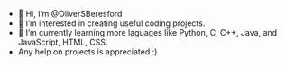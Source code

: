 - 👋 Hi, I’m @OliverSBeresford
- 👀 I’m interested in creating useful coding projects.
- 🌱 I’m currently learning more laguages like Python, C, C++, Java, and JavaScript, HTML, CSS.
- Any help on projects is appreciated :)

<!---
OliverSBeresford/OliverSBeresford is a ✨ special ✨ repository because its `README.md` (this file) appears on your GitHub profile.
You can click the Preview link to take a look at your changes.
--->

